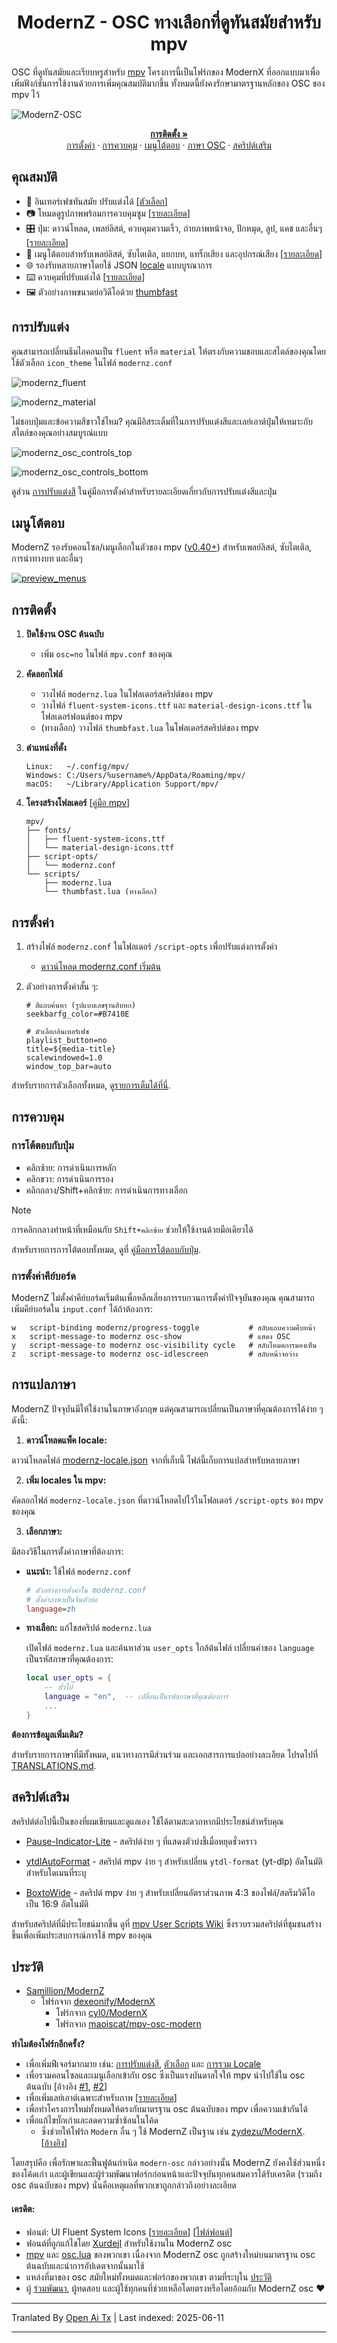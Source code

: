 <h1 align="center">ModernZ - OSC ทางเลือกที่ดูทันสมัยสำหรับ mpv</h1>

OSC ที่ดูทันสมัยและเรียบหรูสำหรับ [mpv](https://mpv.io/) โครงการนี้เป็นโฟร์กของ ModernX ที่ออกแบบมาเพื่อเพิ่มฟังก์ชันการใช้งานด้วยการเพิ่มคุณสมบัติมากขึ้น ทั้งหมดนี้ยังคงรักษามาตรฐานหลักของ OSC ของ mpv ไว้

![ModernZ-OSC](https://raw.githubusercontent.com/Samillion/ModernZ/main/assets/f6854de6-1d57-4b2f-848e-7197933b71aa)

<p align="center">
    <a href="#installation"><strong>การติดตั้ง »</strong></a>
  <br>
  <a href="#configuration">การตั้งค่า</a>
  ·
  <a href="#controls">การควบคุม</a>
  ·
  <a href="#interactive-menus">เมนูโต้ตอบ</a>
  ·
  <a href="#translations">ภาษา OSC</a>
  ·
  <a href="#extras">สคริปต์เสริม</a>
</p>

## คุณสมบัติ

- 🎨 อินเทอร์เฟซทันสมัย ปรับแต่งได้ [[ตัวเลือก](#configuration)]
- 📷 โหมดดูรูปภาพพร้อมการควบคุมซูม [[รายละเอียด](https://raw.githubusercontent.com/Samillion/ModernZ/main/docs/IMAGE_VIEWER.md)]
- 🎛️ ปุ่ม: ดาวน์โหลด, เพลย์ลิสต์, ควบคุมความเร็ว, ถ่ายภาพหน้าจอ, ปักหมุด, ลูป, แคช และอื่นๆ [[รายละเอียด](https://raw.githubusercontent.com/Samillion/ModernZ/main/docs/CONTROLS.md)]
- 📄 เมนูโต้ตอบสำหรับเพลย์ลิสต์, ซับไตเติล, แยกบท, แทร็กเสียง และอุปกรณ์เสียง [[รายละเอียด](#interactive-menus)]
- 🌐 รองรับหลายภาษาโดยใช้ JSON [locale](#translations) แบบบูรณาการ
- ⌨️ ควบคุมที่ปรับแต่งได้ [[รายละเอียด](#controls)]
- 🖼️ ตัวอย่างภาพขนาดย่อวิดีโอด้วย [thumbfast](https://github.com/po5/thumbfast)

## การปรับแต่ง

คุณสามารถเปลี่ยนธีมไอคอนเป็น `fluent` หรือ `material` ให้ตรงกับความชอบและสไตล์ของคุณโดยใช้ตัวเลือก `icon_theme` ในไฟล์ `modernz.conf`

![modernz_fluent](https://raw.githubusercontent.com/Samillion/ModernZ/main/assets/3aafac8c-a13f-4840-8119-739523eb7a8e)

![modernz_material](https://raw.githubusercontent.com/Samillion/ModernZ/main/assets/e5ad6d06-f071-42ef-9210-296d95906d94)

ไม่ชอบปุ่มและข้อความสีขาวใช่ไหม? คุณมีอิสระเต็มที่ในการปรับแต่งสีและเลย์เอาต์ปุ่มให้เหมาะกับสไตล์ของคุณอย่างสมบูรณ์แบบ

![modernz_osc_controls_top](https://raw.githubusercontent.com/Samillion/ModernZ/main/assets/9e3df3af-d3ea-41bb-8c9a-9bf64c1d895a)

![modernz_osc_controls_bottom](https://raw.githubusercontent.com/Samillion/ModernZ/main/assets/d4e56bf5-ce7b-44e9-90a3-e27e922dd6bd)

ดูส่วน [การปรับแต่งสี](https://raw.githubusercontent.com/Samillion/ModernZ/main/docs/USER_OPTS.md#colors-and-style) ในคู่มือการตั้งค่าสำหรับรายละเอียดเกี่ยวกับการปรับแต่งสีและปุ่ม

## เมนูโต้ตอบ

ModernZ รองรับคอนโซล/เมนูเลือกในตัวของ mpv ([v0.40+](https://github.com/mpv-player/mpv/releases/tag/v0.40.0)) สำหรับเพลย์ลิสต์, ซับไตเติล, การนำทางบท และอื่นๆ

[![preview_menus](https://raw.githubusercontent.com/Samillion/ModernZ/main/assets/4b7a3139-81f1-409b-98f5-f090a81d5ee6)](https://raw.githubusercontent.com/Samillion/ModernZ/main/docs/INTERACTIVE_MENUS.md)

## การติดตั้ง

1. **ปิดใช้งาน OSC ต้นฉบับ**

   - เพิ่ม `osc=no` ในไฟล์ `mpv.conf` ของคุณ

2. **คัดลอกไฟล์**

   - วางไฟล์ `modernz.lua` ในโฟลเดอร์สคริปต์ของ mpv
   - วางไฟล์ `fluent-system-icons.ttf` และ `material-design-icons.ttf` ในโฟลเดอร์ฟอนต์ของ mpv
   - (ทางเลือก) วางไฟล์ `thumbfast.lua` ในโฟลเดอร์สคริปต์ของ mpv

3. **ตำแหน่งที่ตั้ง**

   ```
   Linux:   ~/.config/mpv/
   Windows: C:/Users/%username%/AppData/Roaming/mpv/
   macOS:   ~/Library/Application Support/mpv/
   ```

4. **โครงสร้างโฟลเดอร์** [[คู่มือ mpv](https://mpv.io/manual/master/#files)]
   ```
   mpv/
   ├── fonts/
   │   ├── fluent-system-icons.ttf
   │   └── material-design-icons.ttf
   ├── script-opts/
   │   └── modernz.conf
   └── scripts/
   	   ├── modernz.lua
   	   └── thumbfast.lua (ทางเลือก)
   ```

## การตั้งค่า

1. สร้างไฟล์ `modernz.conf` ในโฟลเดอร์ `/script-opts` เพื่อปรับแต่งการตั้งค่า

   - [ดาวน์โหลด modernz.conf เริ่มต้น](https://raw.githubusercontent.com/Samillion/ModernZ/main/modernz.conf)

2. ตัวอย่างการตั้งค่าสั้น ๆ:

   ```EditorConfig
   # สีแถบค้นหา (รูปแบบเลขฐานสิบหก)
   seekbarfg_color=#B7410E

   # ตัวเลือกอินเทอร์เฟซ
   playlist_button=no
   title=${media-title}
   scalewindowed=1.0
   window_top_bar=auto
   ```

สำหรับรายการตัวเลือกทั้งหมด, [ดูรายการเต็มได้ที่นี่](https://raw.githubusercontent.com/Samillion/ModernZ/main/docs/USER_OPTS.md).

## การควบคุม

### การโต้ตอบกับปุ่ม

- คลิกซ้าย: การดำเนินการหลัก
- คลิกขวา: การดำเนินการรอง
- คลิกกลาง/Shift+คลิกซ้าย: การดำเนินการทางเลือก

> [!NOTE]
> การคลิกกลางทำหน้าที่เหมือนกับ `Shift+คลิกซ้าย` ช่วยให้ใช้งานด้วยมือเดียวได้

สำหรับรายการการโต้ตอบทั้งหมด, ดูที่ [คู่มือการโต้ตอบกับปุ่ม](https://raw.githubusercontent.com/Samillion/ModernZ/main/docs/CONTROLS.md).

### การตั้งค่าคีย์บอร์ด

ModernZ ไม่ตั้งค่าคีย์บอร์ดเริ่มต้นเพื่อหลีกเลี่ยงการรบกวนการตั้งค่าปัจจุบันของคุณ คุณสามารถเพิ่มคีย์บอร์ดใน `input.conf` ได้ถ้าต้องการ:

```
w   script-binding modernz/progress-toggle           # สลับแถบความคืบหน้า
x   script-message-to modernz osc-show               # แสดง OSC
y   script-message-to modernz osc-visibility cycle   # สลับโหมดการมองเห็น
z   script-message-to modernz osc-idlescreen         # สลับหน้าจอว่าง
```

## การแปลภาษา

ModernZ ปัจจุบันมีให้ใช้งานในภาษาอังกฤษ แต่คุณสามารถเปลี่ยนเป็นภาษาที่คุณต้องการได้ง่าย ๆ ดังนี้:

1. **ดาวน์โหลดแพ็ค locale:**

ดาวน์โหลดไฟล์ [modernz-locale.json](https://raw.githubusercontent.com/Samillion/ModernZ/main/extras/locale/modernz-locale.json) จากที่เก็บนี้ ไฟล์นี้เก็บการแปลสำหรับหลายภาษา

2. **เพิ่ม locales ใน mpv:**

คัดลอกไฟล์ `modernz-locale.json` ที่ดาวน์โหลดไปไว้ในโฟลเดอร์ `/script-opts` ของ mpv ของคุณ

3. **เลือกภาษา:**

มีสองวิธีในการตั้งค่าภาษาที่ต้องการ:

- **แนะนำ:** ใช้ไฟล์ `modernz.conf`

  ```ini
  # ตัวอย่างการตั้งค่าใน modernz.conf
  # ตั้งค่าภาษาเป็นจีนตัวย่อ
  language=zh
  ```

- **ทางเลือก:** แก้ไขสคริปต์ `modernz.lua`

  เปิดไฟล์ `modernz.lua` และค้นหาส่วน `user_opts` ใกล้ต้นไฟล์ เปลี่ยนค่าของ `language` เป็นรหัสภาษาที่คุณต้องการ:

  ```lua
  local user_opts = {
      -- ทั่วไป
      language = "en",  -- เปลี่ยนเป็นรหัสภาษาที่คุณต้องการ
      ...
  }
  ```

**ต้องการข้อมูลเพิ่มเติม?**

สำหรับรายการภาษาที่มีทั้งหมด, แนวทางการมีส่วนร่วม และเอกสารการแปลอย่างละเอียด โปรดไปที่ [TRANSLATIONS.md](https://raw.githubusercontent.com/Samillion/ModernZ/main/docs/TRANSLATIONS.md).

## สคริปต์เสริม

สคริปต์ต่อไปนี้เป็นของที่ผมเขียนและดูแลเอง ใช้ได้ตามสะดวกหากมีประโยชน์สำหรับคุณ

- [Pause-Indicator-Lite](https://raw.githubusercontent.com/Samillion/ModernZ/main/extras/pause-indicator-lite) - สคริปต์ง่าย ๆ ที่แสดงตัวบ่งชี้เมื่อหยุดชั่วคราว

- [ytdlAutoFormat](https://github.com/Samillion/mpv-ytdlautoformat) - สคริปต์ mpv ง่าย ๆ สำหรับเปลี่ยน `ytdl-format` (yt-dlp) อัตโนมัติสำหรับโดเมนที่ระบุ

- [BoxtoWide](https://github.com/Samillion/mpv-boxtowide) - สคริปต์ mpv ง่าย ๆ สำหรับเปลี่ยนอัตราส่วนภาพ 4:3 ของไฟล์/สตรีมวิดีโอเป็น 16:9 อัตโนมัติ

สำหรับสคริปต์ที่มีประโยชน์มากขึ้น ดูที่ [mpv User Scripts Wiki](https://github.com/mpv-player/mpv/wiki/User-Scripts) ซึ่งรวบรวมสคริปต์ที่ชุมชนสร้างขึ้นเพื่อเพิ่มประสบการณ์การใช้ mpv ของคุณ

## ประวัติ

- [Samillion/ModernZ](https://github.com/Samillion/ModernZ)
  - โฟร์กจาก [dexeonify/ModernX](https://github.com/dexeonify/mpv-config/blob/main/scripts/modernx.lua)
    - โฟร์กจาก [cyl0/ModernX](https://github.com/cyl0/ModernX)
    - โฟร์กจาก [maoiscat/mpv-osc-modern](https://github.com/maoiscat/mpv-osc-modern)

**ทำไมต้องโฟร์กอีกครั้ง?**

- เพื่อเพิ่มฟีเจอร์มากมาย เช่น: [การปรับแต่งสี](https://raw.githubusercontent.com/Samillion/ModernZ/main/docs/USER_OPTS.md#colors-and-style), [ตัวเลือก](https://raw.githubusercontent.com/Samillion/ModernZ/main/docs/USER_OPTS.md) และ [การรวม Locale](https://raw.githubusercontent.com/Samillion/ModernZ/main/docs/TRANSLATIONS.md)
- เพื่อรวมคอนโซลและเมนูเลือกเข้ากับ osc ซึ่งเป็นแรงบันดาลใจให้ mpv นำไปใช้ใน osc ต้นฉบับ [อ้างอิง [#1](https://github.com/mpv-player/mpv/pull/15016), [#2](https://github.com/mpv-player/mpv/pull/15031)]
- เพื่อเพิ่มเลย์เอาต์เฉพาะสำหรับภาพ [[รายละเอียด](https://raw.githubusercontent.com/Samillion/ModernZ/main/docs/IMAGE_VIEWER.md)]
- เพื่อทำโครงการใหม่ทั้งหมดให้ตรงกับมาตรฐาน osc ต้นฉบับของ mpv เพื่อความเข้ากันได้
- เพื่อแก้ไขบั๊กเก่าและลดความซ้ำซ้อนในโค้ด
    - ซึ่งช่วยให้โฟร์ก `Modern` อื่น ๆ ใช้ ModernZ เป็นฐาน เช่น [zydezu/ModernX](https://github.com/zydezu/ModernX). [[อ้างอิง](https://github.com/zydezu/ModernX/releases/tag/0.3.9)]

โดยสรุปคือ เพื่อรักษาและฟื้นฟูต้นกำเนิด `modern-osc`
กล่าวอย่างนั้น ModernZ ยังคงใช้ส่วนหนึ่งของโค้ดเก่า และผู้เขียนและผู้ร่วมพัฒนาฟอร์กก่อนหน้าและปัจจุบันทุกคนสมควรได้รับเครดิต (รวมถึง osc ต้นฉบับของ mpv) นั่นคือเหตุผลที่พวกเขาถูกกล่าวถึงอย่างละเอียด

#### เครดิต:

- ฟอนต์: UI Fluent System Icons [[รายละเอียด](https://github.com/microsoft/fluentui-system-icons)] [[ไฟล์ฟอนต์](https://raw.githubusercontent.com/Samillion/ModernZ/main/fluent-system-icons.ttf)]
- ฟอนต์ที่ถูกแก้ไขโดย [Xurdejl](https://github.com/Xurdejl) สำหรับใช้งานใน ModernZ osc
- [mpv](https://github.com/mpv-player/mpv) และ [osc.lua](https://github.com/mpv-player/mpv/blob/master/player/lua/osc.lua) ของพวกเขา เนื่องจาก ModernZ osc ถูกสร้างใหม่บนมาตรฐาน osc ต้นฉบับและนำการอัปเดตจากนั้นมาใช้
- แหล่งที่มาของ osc สมัยใหม่ทั้งหมดและฟอร์กของพวกเขา ตามที่ระบุใน [ประวัติ](#history)
- ผู้ [ร่วมพัฒนา](https://github.com/Samillion/ModernZ/graphs/contributors), ผู้ทดสอบ และผู้ใช้ทุกคนที่ช่วยเหลือโดยตรงหรือโดยอ้อมกับ ModernZ osc ❤️

---

Tranlated By [Open Ai Tx](https://github.com/OpenAiTx/OpenAiTx) | Last indexed: 2025-06-11

---